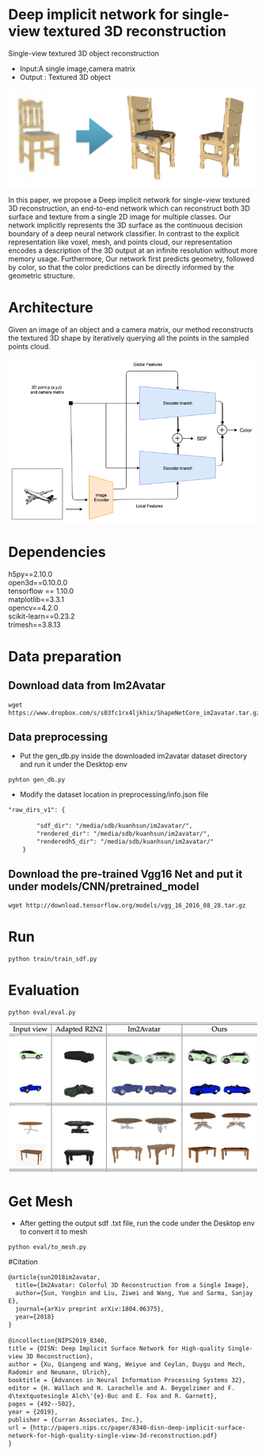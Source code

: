 # Deep implicit network for single-view textured 3D reconstruction
Single-view textured 3D object reconstruction  

* Input:A single image,camera matrix 
* Output : Textured 3D object  

 ![这是图片](example.png )  

  In this paper, we propose a Deep implicit network for single-view textured 3D reconstruction, an end-to-end network which can reconstruct both 3D surface and texture from a single 2D image for multiple classes. Our network implicitly represents the 3D surface as the continuous decision boundary of a deep neural network classifier. In contrast to the explicit representation like voxel, mesh, and points cloud, our representation encodes a description of the 3D output at an infinite resolution without more memory usage. Furthermore, Our network first predicts geometry, followed by color, so that the color predictions can be directly informed by the geometric structure.

# Architecture

 Given an image of an object and a camera matrix, our method reconstructs the textured 3D shape by iteratively querying all the points in the sampled points cloud.

 ![这是图片](overview.png )


# Dependencies
h5py==2.10.0  
open3d==0.10.0.0  
tensorflow == 1.10.0  
matplotlib==3.3.1  
opencv==4.2.0  
scikit-learn==0.23.2  
trimesh==3.8.13  

# Data preparation
## Download data from Im2Avatar
```
wget https://www.dropbox.com/s/s03fc1rx4ljkhix/ShapeNetCore_im2avatar.tar.gz
``` 
## Data preprocessing
* Put the gen_db.py inside the downloaded im2avatar dataset directory and run it under the Desktop env
```
pyhton gen_db.py
```
* Modify the dataset location in preprocessing/info.json file 
```
"raw_dirs_v1": {
     
        "sdf_dir": "/media/sdb/kuanhsun/im2avatar/",
        "rendered_dir": "/media/sdb/kuanhsun/im2avatar/",
        "renderedh5_dir": "/media/sdb/kuanhsun/im2avatar/"
    }
```	

## Download the pre-trained Vgg16 Net and put it under models/CNN/pretrained_model

```
wget http://download.tensorflow.org/models/vgg_16_2016_08_28.tar.gz 
```


# Run 

```
python train/train_sdf.py
```

# Evaluation

```
python eval/eval.py
```
![这是图片](eval.png )

# Get Mesh

* After getting the output sdf .txt file, run the code under the Desktop env to convert it to mesh

```
python eval/to_mesh.py
``` 

#Citation

```
@article{sun2018im2avatar,
  title={Im2Avatar: Colorful 3D Reconstruction from a Single Image},
  author={Sun, Yongbin and Liu, Ziwei and Wang, Yue and Sarma, Sanjay E},
  journal={arXiv preprint arXiv:1804.06375},
  year={2018}
}

@incollection{NIPS2019_8340,
title = {DISN: Deep Implicit Surface Network for High-quality Single-view 3D Reconstruction},
author = {Xu, Qiangeng and Wang, Weiyue and Ceylan, Duygu and Mech, Radomir and Neumann, Ulrich},
booktitle = {Advances in Neural Information Processing Systems 32},
editor = {H. Wallach and H. Larochelle and A. Beygelzimer and F. d\textquotesingle Alch\'{e}-Buc and E. Fox and R. Garnett},
pages = {492--502},
year = {2019},
publisher = {Curran Associates, Inc.},
url = {http://papers.nips.cc/paper/8340-disn-deep-implicit-surface-network-for-high-quality-single-view-3d-reconstruction.pdf}
}
```
